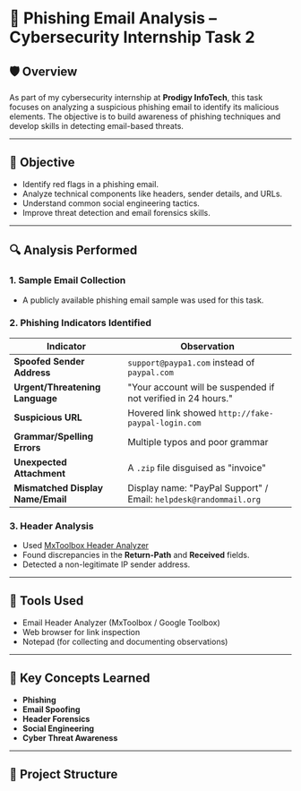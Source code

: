 # 📧 Phishing Email Analysis – Cybersecurity Internship Task 2

## 🛡️ Overview

As part of my cybersecurity internship at **Prodigy InfoTech**, this task focuses on analyzing a suspicious phishing email to identify its malicious elements. The objective is to build awareness of phishing techniques and develop skills in detecting email-based threats.

---

## 🎯 Objective

- Identify red flags in a phishing email.
- Analyze technical components like headers, sender details, and URLs.
- Understand common social engineering tactics.
- Improve threat detection and email forensics skills.

---

## 🔍 Analysis Performed

### 1. **Sample Email Collection**
- A publicly available phishing email sample was used for this task.

### 2. **Phishing Indicators Identified**
| Indicator                          | Observation |
|-----------------------------------|-------------|
| **Spoofed Sender Address**        | `support@paypa1.com` instead of `paypal.com` |
| **Urgent/Threatening Language**   | "Your account will be suspended if not verified in 24 hours." |
| **Suspicious URL**                | Hovered link showed `http://fake-paypal-login.com` |
| **Grammar/Spelling Errors**       | Multiple typos and poor grammar |
| **Unexpected Attachment**         | A `.zip` file disguised as "invoice" |
| **Mismatched Display Name/Email** | Display name: "PayPal Support" / Email: `helpdesk@randommail.org` |

### 3. **Header Analysis**
- Used [MxToolbox Header Analyzer](https://mxtoolbox.com/EmailHeaders.aspx)
- Found discrepancies in the **Return-Path** and **Received** fields.
- Detected a non-legitimate IP sender address.

---

## 📌 Tools Used

- Email Header Analyzer (MxToolbox / Google Toolbox)
- Web browser for link inspection
- Notepad (for collecting and documenting observations)

---

## 🧠 Key Concepts Learned

- **Phishing**
- **Email Spoofing**
- **Header Forensics**
- **Social Engineering**
- **Cyber Threat Awareness**

---

## 📁 Project Structure

